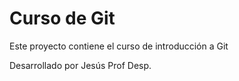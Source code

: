 # Curso de Git

Este proyecto contiene el curso de introducción a Git

Desarrollado por Jesús Prof Desp.
